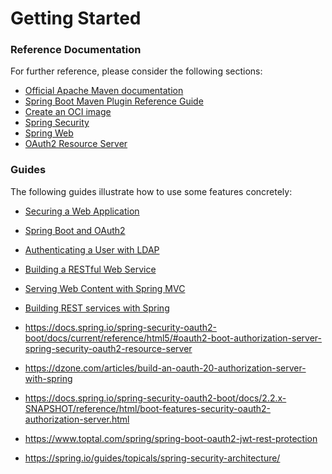 # Getting Started

### Reference Documentation
For further reference, please consider the following sections:

* [Official Apache Maven documentation](https://maven.apache.org/guides/index.html)
* [Spring Boot Maven Plugin Reference Guide](https://docs.spring.io/spring-boot/docs/2.3.3.RELEASE/maven-plugin/reference/html/)
* [Create an OCI image](https://docs.spring.io/spring-boot/docs/2.3.3.RELEASE/maven-plugin/reference/html/#build-image)
* [Spring Security](https://docs.spring.io/spring-boot/docs/2.3.3.RELEASE/reference/htmlsingle/#boot-features-security)
* [Spring Web](https://docs.spring.io/spring-boot/docs/2.3.3.RELEASE/reference/htmlsingle/#boot-features-developing-web-applications)
* [OAuth2 Resource Server](https://docs.spring.io/spring-boot/docs/2.3.3.RELEASE/reference/htmlsingle/#boot-features-security-oauth2-server)

### Guides
The following guides illustrate how to use some features concretely:

* [Securing a Web Application](https://spring.io/guides/gs/securing-web/)
* [Spring Boot and OAuth2](https://spring.io/guides/tutorials/spring-boot-oauth2/)
* [Authenticating a User with LDAP](https://spring.io/guides/gs/authenticating-ldap/)
* [Building a RESTful Web Service](https://spring.io/guides/gs/rest-service/)
* [Serving Web Content with Spring MVC](https://spring.io/guides/gs/serving-web-content/)
* [Building REST services with Spring](https://spring.io/guides/tutorials/bookmarks/)


* https://docs.spring.io/spring-security-oauth2-boot/docs/current/reference/html5/#oauth2-boot-authorization-server-spring-security-oauth2-resource-server
* https://dzone.com/articles/build-an-oauth-20-authorization-server-with-spring
* https://docs.spring.io/spring-security-oauth2-boot/docs/2.2.x-SNAPSHOT/reference/html/boot-features-security-oauth2-authorization-server.html
* https://www.toptal.com/spring/spring-boot-oauth2-jwt-rest-protection
* https://spring.io/guides/topicals/spring-security-architecture/
